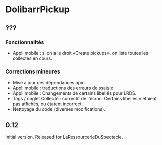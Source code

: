 # DolibarrPickup

## ???

### Fonctionnalités

* Appli mobile : si on a le droit «Create pickups», on liste toutes les collectes en cours.

### Corrections mineures

* Mise à jour des dépendances npm
* Appli mobile : traductions des erreurs de ssaisie
* Appli mobile : Changements de certains libellés pour LRDS.
* Tags / onglet Collecte : correctif de l'écran. Certains libellés n'étaient pas affichés, ou étaient incorrect.
* Nettoyage du code (diverses modifications).

## 0.12

Initial version. Released for LaRessourcerieDuSpectacle.
